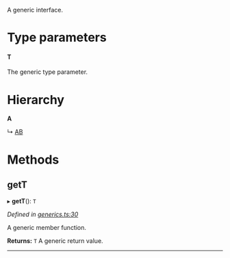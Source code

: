 

A generic interface.

# Type parameters

#### T 

The generic type parameter.

# Hierarchy

**A**

↳  [AB](_generics_.ab.md)

# Methods

<a id="gett"></a>

##  getT

▸ **getT**(): `T`

*Defined in [generics.ts:30](https://github.com/bigcommerce/typedoc-plugin-markdown/blob/master/test/src/generics.ts#L30)*

A generic member function.

**Returns:** `T`
A generic return value.

___

